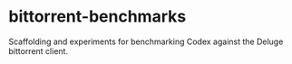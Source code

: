 # bittorrent-benchmarks

Scaffolding and experiments for benchmarking Codex against the Deluge bittorrent client.